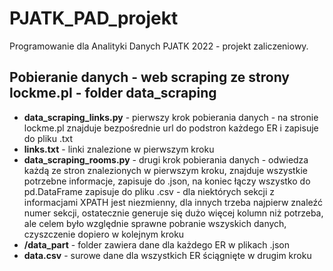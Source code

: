 # PJATK_PAD_projekt

Programowanie dla Analityki Danych PJATK 2022 - projekt zaliczeniowy.

## Pobieranie danych - web scraping ze strony lockme.pl - folder data_scraping
- **data_scraping_links.py** - pierwszy krok pobierania danych - na stronie lockme.pl znajduje bezpośrednie url do podstron każdego ER i zapisuje do pliku .txt
- **links.txt** - linki znalezione w pierwszym kroku
- **data_scraping_rooms.py** - drugi krok pobierania danych - odwiedza każdą ze stron znalezionych w pierwszym kroku, znajduje wszystkie potrzebne informacje, zapisuje do .json, na koniec łączy wszystko do pd.DataFrame zapisuje do pliku .csv - dla niektórych sekcji z informacjami XPATH jest niezmienny, dla innych trzeba najpierw znaleźć numer sekcji, ostatecznie generuje się dużo więcej kolumn niż potrzeba, ale celem było względnie sprawne pobranie wszyskich danych, czyszczenie dopiero w kolejnym kroku
- **/data_part** - folder zawiera dane dla każdego ER w plikach .json
- **data.csv** - surowe dane dla wszystkich ER ściągnięte w drugim kroku
